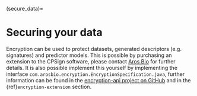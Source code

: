 (secure_data)=

# Securing your data


Encryption can be used to protect datasets, generated descriptors (e.g. signatures) and predictor models. This is possible by purchasing an extension to the CPSign software, please contact [Aros Bio](mailto:ola.spjuth@arosbio.com) for further details. It is also possible implement this yourself by implementing the interface `com.arosbio.encryption.EncryptionSpecification.java`, further information can be found in the [encryption-api project on GitHub](https://github.com/arosbio/cpsign/tree/main/encrypt-api) and in the {ref}`encryption-extension` section.


